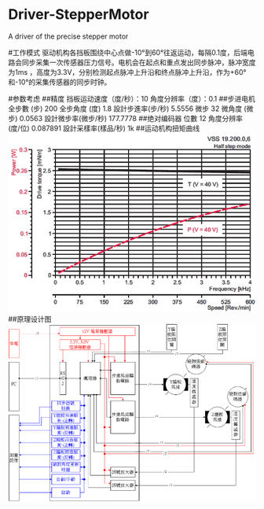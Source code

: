 # Driver-StepperMotor
A driver of the precise stepper motor

#工作模式
  驱动机构各挡板围绕中心点做-10°到60°往返运动，每隔0.1度，后端电路会同步采集一次传感器压力信号。电机会在起点和重点发出同步脉冲，脉冲宽度为1ms
，高度为3.3V，分别检测起点脉冲上升沿和终点脉冲上升沿，作为+60°和-10°的采集传感器的同步时钟。

#参数考虑
##精度
    挡板运动速度（度/秒）：10
    角度分辨率（度）：0.1
##步进电机
    全步數 (步)	200
    全步角度 (度)	1.8
    設計步進率(步/秒)	5.5556 
    微步	32
    微角度 (微步)	0.0563 
    設計微步率(微步/秒)	177.7778 
##绝对编码器
    位數	12
    角度分辨率 (度/位)	0.087891 
    設計采樣率(樣品/秒)	1k
##运动机构扭矩曲线
![](images/torque.png)
##原理设计图
![](images/flowchart.png)

